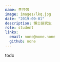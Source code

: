 ```yaml
---
name: 李可强
image: images/lkq.jpg
date: "2019-09-01"
description: 博士研究生
role: student
links:
  email: none@none.none
  github: none
---
```


todo
